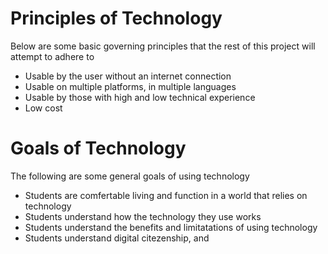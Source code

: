 # Principles of Technology

Below are some basic governing principles that the rest of this project will attempt to adhere to

* Usable by the user without an internet connection
* Usable on multiple platforms, in multiple languages
* Usable by those with high and low technical experience
* Low cost 

# Goals of Technology

The following are some general goals of using technology

* Students are comfertable living and function in a world that relies on technology
* Students understand how the technology they use works
* Students understand the benefits and limitatations of using technology
* Students understand digital citezenship, and 


